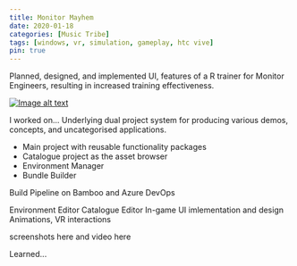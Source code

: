 ```yaml
---
title: Monitor Mayhem
date: 2020-01-18
categories: [Music Tribe]
tags: [windows, vr, simulation, gameplay, htc vive]
pin: true
---
```


Planned, designed, and implemented UI, features of a R trainer for Monitor Engineers, resulting in increased training effectiveness.

[![Image alt text](https://img.youtube.com/vi/3H3N3wM3pHc/0.jpg)](https://www.youtube.com/watch?v=3H3N3wM3pHc)

I worked on...
Underlying dual project system for producing various demos, concepts, and uncategorised applications.
- Main project with reusable functionality packages
- Catalogue project as the asset browser
- Environment Manager
- Bundle Builder

Build Pipeline on Bamboo and Azure DevOps

Environment Editor
Catalogue Editor
In-game UI imlementation and design
Animations, VR interactions

screenshots here and video here

Learned...

